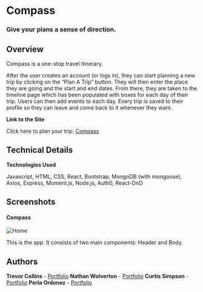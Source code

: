 # Compass
### Give your plans a sense of direction.

## **Overview**
Compass is a one-stop travel itinerary.

After the user creates an account (or logs in), they can start planning a new trip by clicking on the “Plan A Trip” button. They will then enter the place they are going and the start and end dates. From there, they are taken to the timeline page which has been populated with boxes for each day of their trip. Users can then add events to each day. Every trip is saved to their profile so they can leave and come back to it whenever they want.

**Link to the Site**

Click here to plan your trip: [Compass]( https://github.com/NateWolves/Project_3 "Compass")

## **Technical Details**
**Technologies Used**

Javascript, HTML, CSS, React, Bootstrap, MongoDB (with mongoose), Axios, Express, Moment.js, Node.js, Auth0, React-DnD

## **Screenshots**

#### **Compass**

![Home](https://live.staticflickr.com/65535/40806918213_0b6cc0153f.jpg)

This is the app. It consists of two main components: Header and Body.



## **Authors**

**Trevor Collins** - [Portfolio](https://trevorcollins.github.io/Portfolio/)
**Nathan Wolverton** - [Portfolio](https://natewolves.com)
**Curtis Simpson** - [Portfolio](https://crsimpson5.github.io)
**Perla Ordonez** - [Portfolio]( https://github.com/pordonez93)
